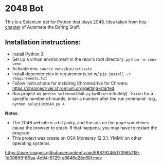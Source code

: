 # 2048 Bot

This is a Selenium bot for Python that plays [2048](https://play2048.co/). Idea taken from [this chapter](https://automatetheboringstuff.com/2e/chapter12/) of Automate the Boring Stuff.


## Installation instructions:
- Install Python 3
- Set up a virtual environment in the repo's root directory: `python -m venv venv`
- Activate env: `source venv/bin/activate`
- Install dependencies in requirements.txt w/ `pip install -r requirements.txt`
- Follow instructions for installing Chromedrive for Chrome: https://chromedriver.chromium.org/getting-started
- Run project w/ `python selenium2048.py` (will run infinitely). To run for a specific number of rounds, enter a number after the run command -e.g., `python selenium2048.py 4`

**Notes**: 
- The 2048 website is a bit janky, and the ads on the page sometimes cause the browser to crash. If that happens, you may have to restart the program.
- This project was create on OSX Monterey 12.3.1. YMMV on other operating systems.

https://user-images.githubusercontent.com/68879246/173965718-1d006ff9-69aa-4e94-8729-e8646d28c60f.mov
